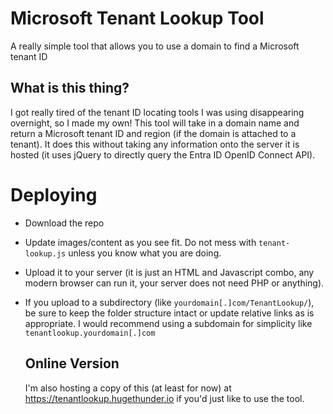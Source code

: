 # Microsoft Tenant Lookup Tool
A really simple tool that allows you to use a domain to find a Microsoft tenant ID

## What is this thing?
I got really tired of the tenant ID locating tools I was using disappearing overnight, so I made my own! This tool will take in a domain name and return a Microsoft tenant ID and region (if the domain is attached to a tenant). It does this without taking any information onto the server it is hosted (it uses jQuery to directly query the Entra ID OpenID Connect API).

# Deploying
- Download the repo
- Update images/content as you see fit. Do not mess with `tenant-lookup.js` unless you know what you are doing.
- Upload it to your server (it is just an HTML and Javascript combo, any modern browser can run it, your server does not need PHP or anything).
- If you upload to a subdirectory (like `yourdomain[.]com/TenantLookup/`), be sure to keep the folder structure intact or update relative links as is appropriate. I would recommend using a subdomain for simplicity like `tenantlookup.yourdomain[.]com`

  ## Online Version
  I'm also hosting a copy of this (at least for now) at https://tenantlookup.hugethunder.io if you'd just like to use the tool.
